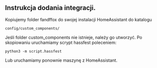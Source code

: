 ## Instrukcja dodania integracji.

Kopiujemy folder fandffox do swojej instalacji HomeAssistant do katalogu
```
config/custom_components/
```
Jeśli folder custom_components nie istnieje, należy go utworzyć.
Po skopiowaniu uruchamiamy scrypt hassfest poleceniem:

```
python3 -m script.hassfest
```
Lub uruchamiamy ponownie maszynę z HomeAssistant.